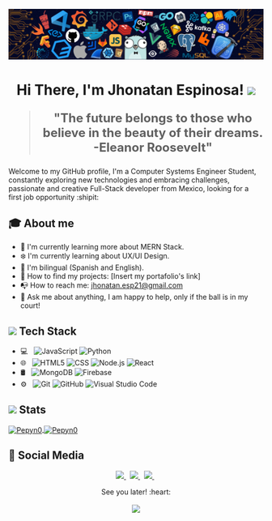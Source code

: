 <p align="center"><img src="https://raw.githubusercontent.com/KevinPatel04/KevinPatel04/master/header.png"></p>
<h1 align="center">Hi There, I'm Jhonatan Espinosa! <img height="40" src="https://emoji.gg/assets/emoji/7333-parrotdance.gif"></h1>

<blockquote style="font-size: 24px;">
  <p align="center">
    <strong>"The future belongs to those who believe in the beauty of their dreams. -Eleanor Roosevelt"</strong>
  </p>
</blockquote>

Welcome to my GitHub profile, I'm a Computer Systems Engineer Student, constantly exploring new technologies and embracing challenges, passionate and creative Full-Stack developer from Mexico, looking for a first job opportunity :shipit:

## :mortar_board: About me 
- :ant: I'm currently learning more about MERN Stack.
- :snowflake: I'm currently learning about UX/UI Design.
- :fallen_leaf: I'm bilingual (Spanish and English).
- :bell: How to find my projects: [Insert my portafolio's link]
- :mailbox_with_no_mail: How to reach me: jhonatan.esp21@gmail.com
- 💬 Ask me about anything, I am happy to help, only if the ball is in my court!


## <img src="https://media2.giphy.com/media/QssGEmpkyEOhBCb7e1/giphy.gif?cid=ecf05e47a0n3gi1bfqntqmob8g9aid1oyj2wr3ds3mg700bl&rid=giphy.gif" width ="25"><b> Tech Stack</b>
- 💻 &nbsp;
  ![JavaScript](https://img.shields.io/badge/-JavaScript-333333?style=flat&logo=javascript)
  ![Python](https://img.shields.io/badge/-Python-333333?style=flat&logo=python)
- 🌐 &nbsp;
  ![HTML5](https://img.shields.io/badge/-HTML5-333333?style=flat&logo=HTML5)
  ![CSS](https://img.shields.io/badge/-CSS-333333?style=flat&logo=CSS3&logoColor=1572B6)
  ![Node.js](https://img.shields.io/badge/-Node.js-333333?style=flat&logo=node.js)
  ![React](https://img.shields.io/badge/-React-333333?style=flat&logo=react)
- 🛢 &nbsp;
  ![MongoDB](https://img.shields.io/badge/-MongoDB-333333?style=flat&logo=mongodb)
  ![Firebase](https://img.shields.io/badge/-Firebase-333333?style=flat&logo=firebase)
- ⚙️ &nbsp;
  ![Git](https://img.shields.io/badge/-Git-333333?style=flat&logo=git)
  ![GitHub](https://img.shields.io/badge/-GitHub-333333?style=flat&logo=github)
  ![Visual Studio Code](https://img.shields.io/badge/-VScode-333333?style=flat&logo=visual-studio-code&logoColor=007ACC)

## <img src="https://media.giphy.com/media/iY8CRBdQXODJSCERIr/giphy.gif" width="35"> Stats  
  <a href="https://github.com/Pepyn0">
    <img width=450 height=170 align="center" alt="Pepyn0" src="https://github-readme-stats.vercel.app/api?username=Pepyn0&theme=midnight-purple&show_icons=true&bg_color=0D1117&hide_border=true&count_private=true" />
  </a>
  <a href="https://github.com/Pepyn0">
    <img align="center" alt="Pepyn0" src="https://github-readme-stats.vercel.app/api/top-langs/?username=Pepyn0&theme=midnight-purple&layout=compact&bg_color=0D1117&hide_border=true&count_private=true" />
  </a>

## :bust_in_silhouette: Social Media 
<p align="center">
  <a href="">
   <img src="https://img.icons8.com/color/48/000000/linkedin.png" width="3.5%"/>
    </a><span>&nbsp;</span>
  <a href="">
    <img src="https://img.icons8.com/fluent/48/000000/instagram-new.png" width="3.5%"/>
  </a><span>&nbsp;</span>
  <a href="">
    <img src="https://img.icons8.com/fluent/48/000000/gmail.png" width="3.5%"/>
  </a><span>&nbsp;</span>
</p>


<p align="center">
  See you later! :heart:
  <br />
  <br />
  <img src="https://media.giphy.com/media/jpVnC65DmYeyRL4LHS/giphy.gif" width="20%">
</p>

<!--
**JhonatanEspinosa02/JhonatanEspinosa02** is a ✨ _special_ ✨ repository because its `README.md` (this file) appears on your GitHub profile.

Here are some ideas to get you started:

- 🔭 I’m currently working on ...
- 🌱 I’m currently learning ...
- 👯 I’m looking to collaborate on ...
- 🤔 I’m looking for help with ...
- 💬 Ask me about ...
- 📫 How to reach me: ...
- 😄 Pronouns: ...
- ⚡ Fun fact: ...
-->
